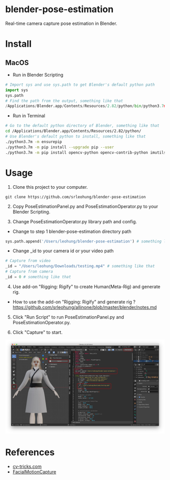 # blender-pose-estimation
Real-time camera capture pose estimation in Blender.

# Install
## MacOS
- Run in Blender Scripting
```python
# Import sys and use sys.path to get Blender's default python path
import sys
sys.path
# Find the path from the output, something like that
/Applications/Blender.app/Contents/Resources/2.82/python/bin/python3.7m
```
- Run in Terminal
```bash
# Go to the default python directory of Blender, something like that
cd /Applications/Blender.app/Contents/Resources/2.82/python/
# Use Blender's default python to install, something like that
./python3.7m -m ensurepip
./python3.7m -m pip install --upgrade pip --user
./python3.7m -m pip install opencv-python opencv-contrib-python imutils numpy tensorflow pyyaml --user
```

# Usage
1. Clone this project to your computer.
```
git clone https://github.com/srleohung/blender-pose-estimation
```

2. Copy PoseEstimationPanel.py and PoseEstimationOperator.py to your Blender Scripting.

3. Change PoseEstimationOperator.py library path and config.
- Change to step 1 blender-pose-estimation directory path
```python
sys.path.append('/Users/leohung/blender-pose-estimation') # something like that
```
- Change _id to your camera id or your video path
```python
# Capture from video
_id = "/Users/leohung/Downloads/testing.mp4" # something like that
# Capture from camera
_id = 0 # something like that
```

4. Use add-on "Rigging: Rigify" to create Human(Meta-Rig) and generate rig.
- How to use the add-on "Rigging: Rigify" and generate rig ?
https://github.com/srleohung/allinone/blob/master/blender/notes.md

5. Click "Run Script" to run PoseEstimationPanel.py and PoseEstimationOperator.py.

6. Click "Capture" to start.

![HowToUse](./HowToUse.jpg "HowToUse")

# References
- [cv-tricks.com](https://github.com/legolas123/cv-tricks.com)
- [FacialMotionCapture](https://github.com/jkirsons/FacialMotionCapture)